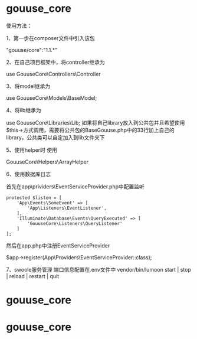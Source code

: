 # gouuse_core

使用方法：

1、第一步在composer文件中引入该包

"gouuse/core":"1.1.*"


2、在自己项目框架中，将controller继承为

use GouuseCore\Controllers\Controller

3、将model继承为

use GouuseCore\Models\BaseModel;

4、将lib继承为

use GouuseCore\Libraries\Lib;
如果将自己library放入到公共包并且希望使用$this->方式调用，需要将公共包的BaseGouuse.php中的33行加上自己的library。公共类可以自定加入到lib文件夹下

5、使用helper时 使用

GouuseCore\Helpers\ArrayHelper

6、使用数据库日志

首先在app\prividers\EventServiceProvider.php中配置监听

 	protected $listen = [
        'App\Events\SomeEvent' => [
            'App\Listeners\EventListener',
        ],  
        'Illuminate\Database\Events\QueryExecuted' => [  
            'GouuseCore\Listeners\QueryListener'  
        ]
    ];
    
然后在app.php中注册EventServiceProvider

$app->register(App\Providers\EventServiceProvider::class);

7、swoole服务管理
端口信息配置在.env文件中
 vendor/bin/lumoon start | stop | reload | restart | quit


# gouuse_core
# gouuse_core
